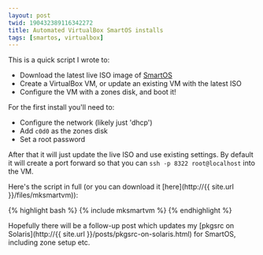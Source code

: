 ```yaml
---
layout: post
twid: 190432389116342272
title: Automated VirtualBox SmartOS installs
tags: [smartos, virtualbox]
---
```


This is a quick script I wrote to:
* Download the latest live ISO image of [SmartOS](http://smartos.org/)
* Create a VirtualBox VM, or update an existing VM with the latest ISO
* Configure the VM with a zones disk, and boot it!

For the first install you'll need to:
* Configure the network (likely just 'dhcp')
* Add `c0d0` as the zones disk
* Set a root password

After that it will just update the live ISO and use existing settings.  By
default it will create a port forward so that you can `ssh -p 8322
root@localhost` into the VM.

Here's the script in full (or you can download it
[here](http://{{ site.url }}/files/mksmartvm)):

{% highlight bash %}
{% include mksmartvm %}
{% endhighlight %}

Hopefully there will be a follow-up post which updates my [pkgsrc on
Solaris](http://{{ site.url }}/posts/pkgsrc-on-solaris.html) for SmartOS,
including zone setup etc.
